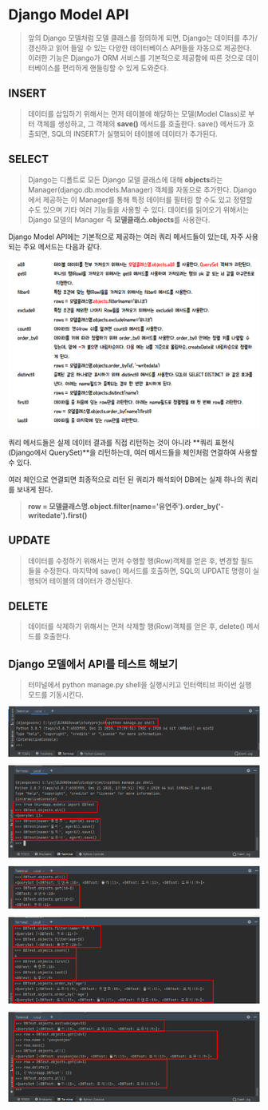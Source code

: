 # Django Model API

> 앞의 Django 모델처럼 모델 클래스를 정의하게 되면, Django는 데이터를 추가/갱신하고 읽어 들일 수 있는 다양한 데이터베이스 API들을 자동으로 제공한다. 이러한 기능은 Django가 ORM 서비스를 기본적으로 제공함에 따른 것으로 데이터베이스를 편리하게 핸들링할 수 있게 도와준다.

## INSERT

> 데이터를 삽입하기 위해서는 먼저 테이블에 해당하는 모델(Model Class)로 부터 객체를 생성하고, 그 객체의 **save()** 메서드를 호출한다. save() 메서드가 호출되면, SQL의 INSERT가 실행되어 테이블에 데이터가 추가된다.



## SELECT

> Django는 디폴트로 모든 Django 모델 클래스에 대해 **objects**라는 Manager(django.db.models.Manager) 객체를 자동으로 추가한다. Django에서 제공하는 이 Manager를 통해 특정 데이터를 필터링 할 수도 있고 정렬할 수도 있으며 기타 여러 기능들을 사용할 수 있다. 데이터를 읽어오기 위해서는 Django 모델의 Manager 즉 **모델클래스.objects**를 사용한다.



Django Model API에는 기본적으로 제공하는 여러 쿼리 메서드들이 있는데, 자주 사용되는 주요 메서드는 다음과 같다.

![image-20210729155955639](md-images/image-20210729155955639.png)

쿼리 메서드들은 실제 데이터 결과를 직접 리턴하는 것이 아니라 **쿼리 표현식(Django에서 QuerySet)**을 리턴하는데, 여러 메서드들을 체인처럼 연결하여 사용할 수 있다.

여러 체인으로 연결되면 최종적으로 리턴 된 쿼리가 해석되어 DB에는 실제 하나의 쿼리를 보내게 된다.

> **row = 모델클래스명.object.filter(name='유연주').order_by('-writedate').first()**



## UPDATE

> 데이터를 수정하기 위해서는 먼저 수행할 행(Row)객체를 얻은 후, 변경할 필드들을 수정한다. 마지막에 save() 메서드를 호출하면, SQL의 UPDATE 명령이 실행되어 테이블의 데이터가 갱신된다.



## DELETE

> 데이터를 삭제하기 위해서는 먼저 삭제할 행(Row)객체를 얻은 후, delete() 메서드를 호출한다.



## Django 모델에서 API를 테스트 해보기

> 터미널에서 python manage.py shell을 실행시키고 인터랙티브 파이썬 실행 모드를 기동시킨다.

![image-20210729162336569](md-images/image-20210729162336569.png)

![image-20210729162341488](md-images/image-20210729162341488.png)

![image-20210729162345933](md-images/image-20210729162345933.png)

![image-20210729162349941](md-images/image-20210729162349941.png)

![image-20210729162354186](md-images/image-20210729162354186.png)

